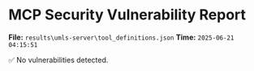 # MCP Security Vulnerability Report
**File:** `results\umls-server\tool_definitions.json`
**Time:** `2025-06-21 04:15:51`

✅ No vulnerabilities detected.